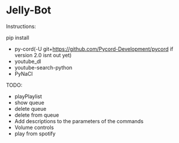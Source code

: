 # Jelly-Bot
Instructions:

pip install
 - py-cord(-U git+https://github.com/Pycord-Development/pycord if version 2.0 isnt out yet)
 - youtube_dl
 - youtube-search-python
 - PyNaCl

TODO:
 - playPlaylist
 - show queue
 - delete queue
 - delete from queue
 - Add descriptions to the parameters of the commands
 - Volume controls
 - play from spotify
 